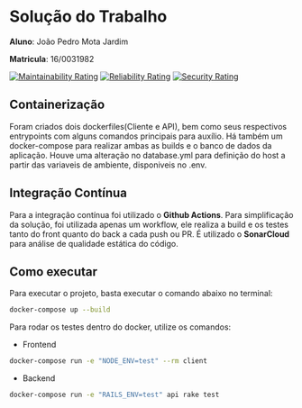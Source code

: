 # Solução do Trabalho
**Aluno**: João Pedro Mota Jardim

**Matricula**: 16/0031982

[![Maintainability Rating](https://sonarcloud.io/api/project_badges/measure?project=jpmota2208_Trabalho-Individual-2020-1&metric=sqale_rating)](https://sonarcloud.io/dashboard?id=jpmota2208_Trabalho-Individual-2020-1)
[![Reliability Rating](https://sonarcloud.io/api/project_badges/measure?project=jpmota2208_Trabalho-Individual-2020-1&metric=reliability_rating)](https://sonarcloud.io/dashboard?id=jpmota2208_Trabalho-Individual-2020-1)
[![Security Rating](https://sonarcloud.io/api/project_badges/measure?project=jpmota2208_Trabalho-Individual-2020-1&metric=security_rating)](https://sonarcloud.io/dashboard?id=jpmota2208_Trabalho-Individual-2020-1)

## Containerização
Foram criados dois dockerfiles(Cliente e API), bem como seus respectivos entrypoints com alguns comandos principais para auxílio. Há também um docker-compose para realizar ambas as builds e o banco de dados da aplicação.
Houve uma alteração no database.yml para definição do host a partir das variaveis de ambiente, disponiveis no .env.

## Integração Contínua

Para a integração contínua foi utilizado o **Github Actions**. Para simplificação da solução, foi utilizada apenas um workflow, ele realiza a build e os testes tanto do front quanto do back a cada push ou PR.
É utilizado o **SonarCloud** para análise de qualidade estática do código.

## Como executar

Para executar o projeto, basta executar o comando abaixo no terminal:

```sh
docker-compose up --build
```

Para rodar os testes dentro do docker, utilize os comandos:

- Frontend

```sh
docker-compose run -e "NODE_ENV=test" --rm client
```

- Backend

```sh
docker-compose run -e "RAILS_ENV=test" api rake test